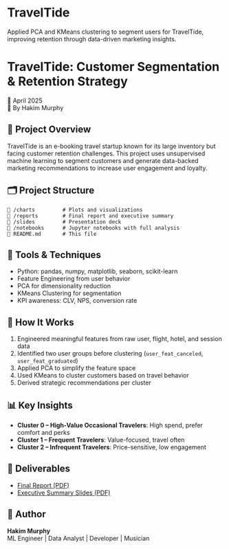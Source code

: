 # TravelTide
Applied PCA and KMeans clustering to segment users for TravelTide, improving retention through data-driven marketing insights.


# TravelTide: Customer Segmentation & Retention Strategy

📅 April 2025  
👤 By Hakim Murphy

## 🚀 Project Overview

TravelTide is an e-booking travel startup known for its large inventory but facing customer retention challenges. 
This project uses unsupervised machine learning to segment customers and generate data-backed marketing recommendations 
to increase user engagement and loyalty.

## 🗂️ Project Structure

```
📁 /charts         # Plots and visualizations
📁 /reports        # Final report and executive summary
📁 /slides         # Presentation deck
📁 /notebooks      # Jupyter notebooks with full analysis
📄 README.md       # This file
```

## 🔧 Tools & Techniques

- Python: pandas, numpy, matplotlib, seaborn, scikit-learn
- Feature Engineering from user behavior
- PCA for dimensionality reduction
- KMeans Clustering for segmentation
- KPI awareness: CLV, NPS, conversion rate

## 🧠 How It Works

1. Engineered meaningful features from raw user, flight, hotel, and session data
2. Identified two user groups before clustering (`user_feat_canceled`, `user_feat_graduated`)
3. Applied PCA to simplify the feature space
4. Used KMeans to cluster customers based on travel behavior
5. Derived strategic recommendations per cluster

## 📊 Key Insights

- **Cluster 0 – High-Value Occasional Travelers**: High spend, prefer comfort and perks  
- **Cluster 1 – Frequent Travelers**: Value-focused, travel often  
- **Cluster 2 – Infrequent Travelers**: Price-sensitive, low engagement

## 📄 Deliverables

- [Final Report (PDF)](/reports/TravelTide_Detailed_Report.pdf)
- [Executive Summary Slides (PDF)](/slides/TravelTide_Segmentation_Slides.pdf)

## 📌 Author

**Hakim Murphy**  
ML Engineer | Data Analyst | Developer | Musician   
